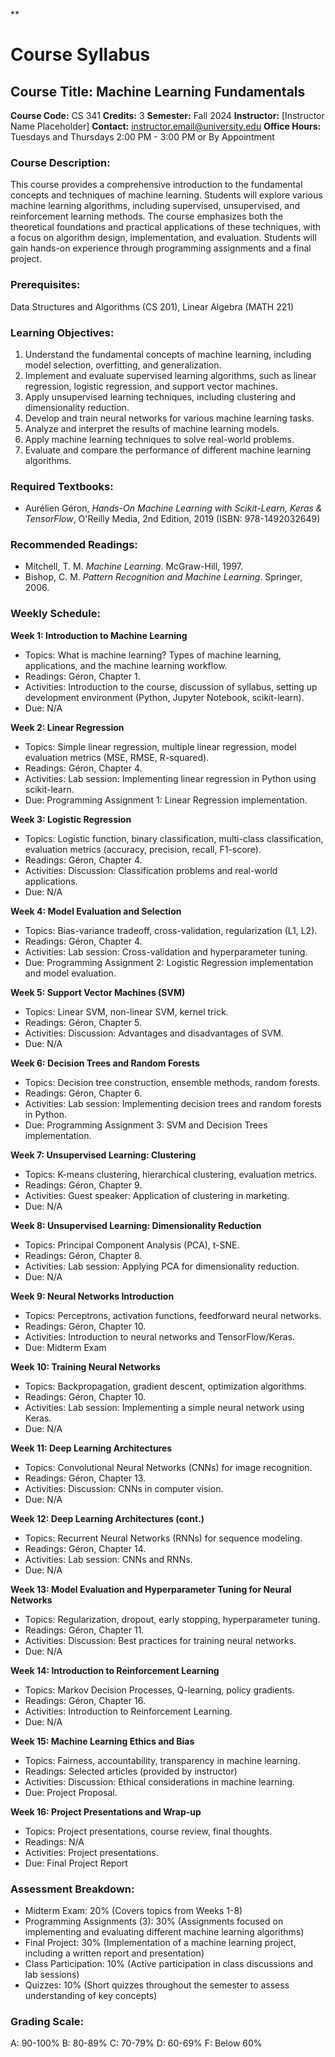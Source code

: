 **
# Course Syllabus
## Course Title: Machine Learning Fundamentals
**Course Code:** CS 341
**Credits:** 3
**Semester:** Fall 2024
**Instructor:** [Instructor Name Placeholder]
**Contact:** instructor.email@university.edu
**Office Hours:** Tuesdays and Thursdays 2:00 PM - 3:00 PM or By Appointment

### Course Description:
This course provides a comprehensive introduction to the fundamental concepts and techniques of machine learning. Students will explore various machine learning algorithms, including supervised, unsupervised, and reinforcement learning methods. The course emphasizes both the theoretical foundations and practical applications of these techniques, with a focus on algorithm design, implementation, and evaluation. Students will gain hands-on experience through programming assignments and a final project.

### Prerequisites:
Data Structures and Algorithms (CS 201), Linear Algebra (MATH 221)

### Learning Objectives:
1.  Understand the fundamental concepts of machine learning, including model selection, overfitting, and generalization.
2.  Implement and evaluate supervised learning algorithms, such as linear regression, logistic regression, and support vector machines.
3.  Apply unsupervised learning techniques, including clustering and dimensionality reduction.
4.  Develop and train neural networks for various machine learning tasks.
5.  Analyze and interpret the results of machine learning models.
6.  Apply machine learning techniques to solve real-world problems.
7.  Evaluate and compare the performance of different machine learning algorithms.

### Required Textbooks:
-   Aurélien Géron, *Hands-On Machine Learning with Scikit-Learn, Keras & TensorFlow*, O'Reilly Media, 2nd Edition, 2019 (ISBN: 978-1492032649)

### Recommended Readings:
-   Mitchell, T. M. *Machine Learning*. McGraw-Hill, 1997.
-   Bishop, C. M. *Pattern Recognition and Machine Learning*. Springer, 2006.

### Weekly Schedule:
**Week 1: Introduction to Machine Learning**
-   Topics: What is machine learning? Types of machine learning, applications, and the machine learning workflow.
-   Readings: Géron, Chapter 1.
-   Activities: Introduction to the course, discussion of syllabus, setting up development environment (Python, Jupyter Notebook, scikit-learn).
-   Due: N/A

**Week 2: Linear Regression**
-   Topics: Simple linear regression, multiple linear regression, model evaluation metrics (MSE, RMSE, R-squared).
-   Readings: Géron, Chapter 4.
-   Activities: Lab session: Implementing linear regression in Python using scikit-learn.
-   Due: Programming Assignment 1: Linear Regression implementation.

**Week 3: Logistic Regression**
-   Topics: Logistic function, binary classification, multi-class classification, evaluation metrics (accuracy, precision, recall, F1-score).
-   Readings: Géron, Chapter 4.
-   Activities: Discussion: Classification problems and real-world applications.
-   Due: N/A

**Week 4: Model Evaluation and Selection**
-   Topics: Bias-variance tradeoff, cross-validation, regularization (L1, L2).
-   Readings: Géron, Chapter 4.
-   Activities: Lab session: Cross-validation and hyperparameter tuning.
-   Due: Programming Assignment 2: Logistic Regression implementation and model evaluation.

**Week 5: Support Vector Machines (SVM)**
-   Topics: Linear SVM, non-linear SVM, kernel trick.
-   Readings: Géron, Chapter 5.
-   Activities: Discussion: Advantages and disadvantages of SVM.
-   Due: N/A

**Week 6: Decision Trees and Random Forests**
-   Topics: Decision tree construction, ensemble methods, random forests.
-   Readings: Géron, Chapter 6.
-   Activities: Lab session: Implementing decision trees and random forests in Python.
-   Due: Programming Assignment 3: SVM and Decision Trees implementation.

**Week 7: Unsupervised Learning: Clustering**
-   Topics: K-means clustering, hierarchical clustering, evaluation metrics.
-   Readings: Géron, Chapter 9.
-   Activities: Guest speaker: Application of clustering in marketing.
-   Due: N/A

**Week 8: Unsupervised Learning: Dimensionality Reduction**
-   Topics: Principal Component Analysis (PCA), t-SNE.
-   Readings: Géron, Chapter 8.
-   Activities: Lab session: Applying PCA for dimensionality reduction.
-   Due: N/A

**Week 9: Neural Networks Introduction**
-   Topics: Perceptrons, activation functions, feedforward neural networks.
-   Readings: Géron, Chapter 10.
-   Activities: Introduction to neural networks and TensorFlow/Keras.
-   Due: Midterm Exam

**Week 10: Training Neural Networks**
-   Topics: Backpropagation, gradient descent, optimization algorithms.
-   Readings: Géron, Chapter 10.
-   Activities: Lab session: Implementing a simple neural network using Keras.
-   Due: N/A

**Week 11: Deep Learning Architectures**
-   Topics: Convolutional Neural Networks (CNNs) for image recognition.
-   Readings: Géron, Chapter 13.
-   Activities: Discussion: CNNs in computer vision.
-   Due: N/A

**Week 12: Deep Learning Architectures (cont.)**
-   Topics: Recurrent Neural Networks (RNNs) for sequence modeling.
-   Readings: Géron, Chapter 14.
-   Activities: Lab session: CNNs and RNNs.
-   Due: N/A

**Week 13: Model Evaluation and Hyperparameter Tuning for Neural Networks**
-   Topics: Regularization, dropout, early stopping, hyperparameter tuning.
-   Readings: Géron, Chapter 11.
-   Activities: Discussion: Best practices for training neural networks.
-   Due: N/A

**Week 14: Introduction to Reinforcement Learning**
-   Topics: Markov Decision Processes, Q-learning, policy gradients.
-   Readings: Géron, Chapter 16.
-   Activities: Introduction to Reinforcement Learning.
-   Due: N/A

**Week 15: Machine Learning Ethics and Bias**
-   Topics: Fairness, accountability, transparency in machine learning.
-   Readings: Selected articles (provided by instructor)
-   Activities: Discussion: Ethical considerations in machine learning.
-   Due: Project Proposal.

**Week 16: Project Presentations and Wrap-up**
-   Topics: Project presentations, course review, final thoughts.
-   Readings: N/A
-   Activities: Project presentations.
-   Due: Final Project Report

### Assessment Breakdown:
-   Midterm Exam: 20% (Covers topics from Weeks 1-8)
-   Programming Assignments (3): 30% (Assignments focused on implementing and evaluating different machine learning algorithms)
-   Final Project: 30% (Implementation of a machine learning project, including a written report and presentation)
-   Class Participation: 10% (Active participation in class discussions and lab sessions)
-   Quizzes: 10% (Short quizzes throughout the semester to assess understanding of key concepts)

### Grading Scale:
A: 90-100%
B: 80-89%
C: 70-79%
D: 60-69%
F: Below 60%